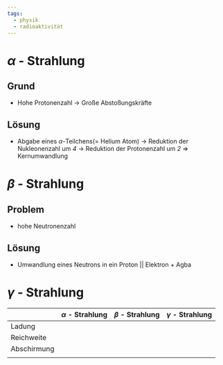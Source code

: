 ```yaml
---
tags:
  - physik
  - radioaktivität
---
```

# $\alpha$ - Strahlung
## Grund
- Hohe Protonenzahl -> Große Abstoßungskräfte

## Lösung
- Abgabe eines $\alpha$-Teilchens(= Helium Atom)
-> Reduktion der Nukleonenzahl um *4*
-> Reduktion der Protonenzahl um *2*
=> Kernumwandlung

# $\beta$ - Strahlung
## Problem
- hohe Neutronenzahl
## Lösung
- Umwandlung eines Neutrons in ein Proton || Elektron + Agba


# $\gamma$ - Strahlung



|             | $\alpha$ - Strahlung | $\beta$ - Strahlung | $\gamma$ - Strahlung |
| ----------- | -------------------- | ------------------- | -------------------- |
| Ladung      |                      |                     |                      |
| Reichweite  |                      |                     |                      |
| Abschirmung |                      |                     |                      |
|             |                      |                     |                      |
